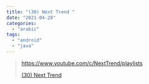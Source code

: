 ```yaml
---
title: "(30) Next Trend "
date: "2021-04-28"
categories:
  - "arabic"
tags:
  - "android"
  - "java"
---
```


> https://www.youtube.com/c/NextTrend/playlists
>
> [(30) Next Trend ](https://www.youtube.com/c/NextTrend/playlists)
